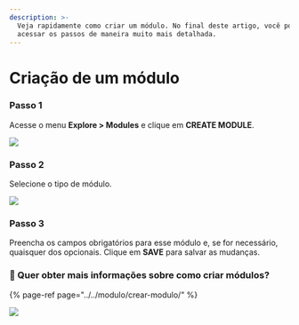 ```yaml
---
description: >-
  Veja rapidamente como criar um módulo. No final deste artigo, você pode
  acessar os passos de maneira muito mais detalhada.
---
```


# Criação de um módulo

### Passo 1

Acesse o menu **Explore &gt; Modules** e clique em **CREATE MODULE**.

![](https://lh6.googleusercontent.com/G81nVKTnKmzn00dER9vN8R54wcSxnV_dB4gBhxkFYgFbH26FFJ6FZBLVdlO60WmGhB0r_z7dCIY9egw2ln-WP4gVDPoZZU97Cni-HIQiuld9_I9GZm7obHkGIx3Qm-7mPRGhOTXk)

### Passo 2

Selecione o tipo de módulo.

![](https://lh4.googleusercontent.com/GJtd8T-7HRLDD88KMgiLRubrOJSWZ2k4PjYxO_aj-vHQUxSSLp1Yv_sNthy1NTAtUsGqcfhgnqFZMWeCPMd-8E9fyNUrOHmkH1dxAQcYW098p5N1iPMAngwNV3E7FlNsD9M_H-01)

### Passo 3

Preencha os campos obrigatórios para esse módulo e, se for necessário, quaisquer dos opcionais. Clique em **SAVE** para salvar as mudanças.

### 🎯 Quer obter mais informações sobre como criar módulos?

{% page-ref page="../../modulo/crear-modulo/" %}

![](https://github.com/iciaparicio/explore-cms/blob/master/.gitbook/assets/create_module.gif?raw=true)


